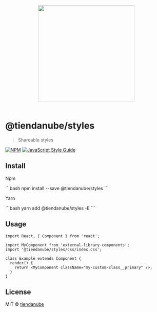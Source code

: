   <section style="text-align:center;">
  <img src="https://d26lpennugtm8s.cloudfront.net/assets/insti/img/json-ld-tiendanube.png" style="width: 300px; margin-bottom: 20px">
  </section>

# @tiendanube/styles

> Shareable styles

[![NPM](https://img.shields.io/npm/v/@tiendanube/theme.svg)](https://www.npmjs.com/package/@tiendanube/theme) [![JavaScript Style Guide](https://img.shields.io/badge/code_style-standard-brightgreen.svg)](https://standardjs.com)

## Install

<p>Npm</p>
```bash
npm install --save @tiendanube/styles
```

<p>Yarn</p>
```bash
yarn add @tiendanube/styles -E
```

## Usage

```tsx
import React, { Component } from 'react';

import MyComponent from 'external-library-components';
import '@tiendanube/styles/css/index.css';

class Example extends Component {
  render() {
    return <MyComponent className="my-custom-class__primary" />;
  }
}
```

## License

MIT © [tiendanube](https://github.com/tiendanube)
